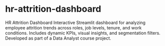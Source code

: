 # hr-attrition-dashboard
HR Attrition Dashboard Interactive Streamlit dashboard for analyzing employee attrition trends across roles, job levels, tenure, and work conditions. Includes dynamic KPIs, visual insights, and segmentation filters. Developed as part of a Data Analyst course project.
